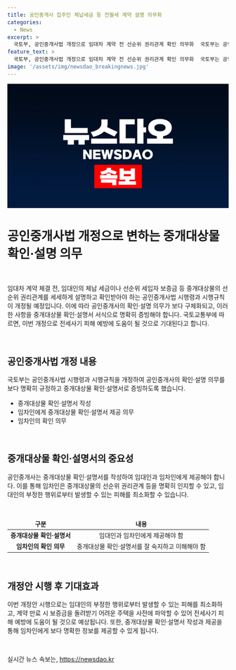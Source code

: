 ```yaml
---
title: 공인중개사 집주인 체납세금 등 전월세 계약 설명 의무화
categories:
  - News
excerpt: >
  국토부, 공인중개사법 개정으로 임대차 계약 전 선순위 권리관계 확인 의무화  국토부는 공인중개사법 시행령과 시행규칙 개정안을 발표했다. 공인중개사는 임차인에게 임대물건의 선순위 권리관계를 자세히 설명하고 확인받아야 하며, 이를 확인·설명서로 명확히 증빙해야 한다. 이로 인해 보증금 반환 문제 등을 미리 파악하여 전세사기 피해를 예방하는데 도움이 될 것으로 예상된다.
feature_text: >
  국토부, 공인중개사법 개정으로 임대차 계약 전 선순위 권리관계 확인 의무화  국토부는 공인중개사법 시행령과 시행규칙 개정안을 발표했다. 공인중개사는 임차인에게 임대물건의 선순위 권리관계를 자세히 설명하고 확인받아야 하며, 이를 확인·설명서로 명확히 증빙해야 한다. 이로 인해 보증금 반환 문제 등을 미리 파악하여 전세사기 피해를 예방하는데 도움이 될 것으로 예상된다.
image: '/assets/img/newsdao_breakingnews.jpg'
---
```


<p><img src="/assets/img/newsdao_breakingnews.jpg" alt="flaretime 속보" /></p>

<h1>공인중개사법 개정으로 변하는 중개대상물 확인·설명 의무</h1>

<p data-ke-size="size16">&nbsp;</p>

<p>임대차 계약 체결 전, 임대인의 체납 세금이나 선순위 세입자 보증금 등 중개대상물의 선순위 권리관계를 세세하게 설명하고 확인받아야 하는 공인중개사법 시행령과 시행규칙이 개정될 예정입니다. 이에 따라 공인중개사의 확인·설명 의무가 보다 구체화되고, 이러한 사항을 중개대상물 확인·설명서 서식으로 명확히 증빙해야 합니다. 국토교통부에 따르면, 이번 개정으로 전세사기 피해 예방에 도움이 될 것으로 기대된다고 합니다.</p></p>

<p data-ke-size="size16">&nbsp;</p>

<h2 data-ke-size="size26">공인중개사법 개정 내용</h2>

<p data-ke-size="size16">국토부는 공인중개사법 시행령과 시행규칙을 개정하여 공인중개사의 확인·설명 의무를 보다 명확히 규정하고 중개대상물 확인·설명서로 증빙하도록 했습니다. </p>

<ul>
<li>중개대상물 확인·설명서 작성</li>
<li>임차인에게 중개대상물 확인·설명서 제공 의무</li>
<li>임차인의 확인 의무</li>
</ul>

<p data-ke-size="size16">&nbsp;</p>

<h2 data-ke-size="size26">중개대상물 확인·설명서의 중요성</h2>

<p data-ke-size="size16">공인중개사는 중개대상물 확인·설명서를 작성하여 임대인과 임차인에게 제공해야 합니다. 이를 통해 임차인은 중개대상물의 선순위 권리관계 등을 명확히 인지할 수 있고, 임대인의 부정한 행위로부터 발생할 수 있는 피해를 최소화할 수 있습니다.</p>

<p data-ke-size="size16">&nbsp;</p>

<table>
<thead>
<tr>
<td style="text-align: center; height: 17px;"><b>구분</b></td>
<td style="text-align: center; height: 17px;"><b>내용</b></td>
</tr>
</thead>
<tbody>
<tr>
<td style="text-align: center; height: 17px;"><b>중개대상물 확인·설명서</b></td>
<td style="text-align: center; height: 17px;">임대인과 임차인에게 제공해야 함</td>
</tr>
<tr>
<td style="text-align: center; height: 17px;"><b>임차인의 확인 의무</b></td>
<td style="text-align: center; height: 17px;">중개대상물 확인·설명서를 잘 숙지하고 이해해야 함</td>
</tr>
</tbody>
</table>

<p data-ke-size="size16">&nbsp;</p>

<h2 data-ke-size="size26">개정안 시행 후 기대효과</h2>

<p data-ke-size="size16">이번 개정안 시행으로는 임대인의 부정한 행위로부터 발생할 수 있는 피해를 최소화하고, 계약 만료 시 보증금을 돌려받기 어려운 주택을 사전에 파악할 수 있어 전세사기 피해 예방에 도움이 될 것으로 예상됩니다. 또한, 중개대상물 확인·설명서 작성과 제공을 통해 임차인에게 보다 명확한 정보를 제공할 수 있게 됩니다.</p>

<p data-ke-size="size16">&nbsp;</p>
실시간 뉴스 속보는, <a href="https://newsdao.kr" rel="dofollow">https://newsdao.kr</a>


